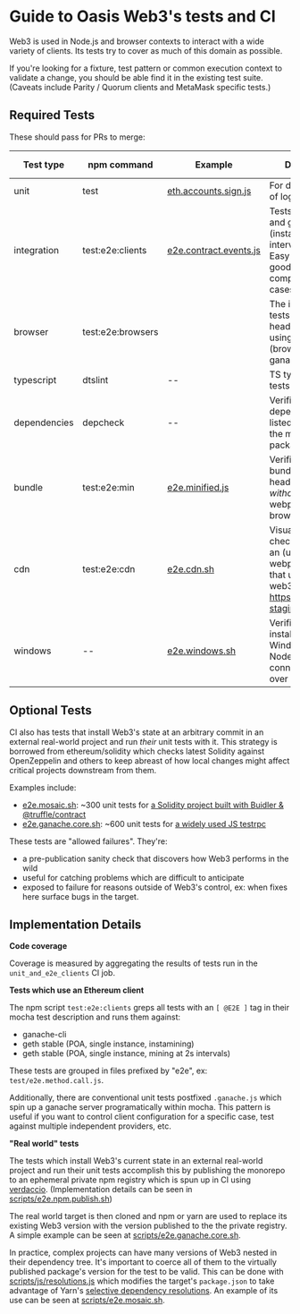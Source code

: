 # Guide to Oasis Web3's tests and CI

Web3 is used in Node.js and browser contexts to interact with a wide variety of clients. Its tests
try to cover as much of this domain as possible.

If you're looking for a fixture, test pattern or common execution context to validate a change, you should be able find it in the existing test suite. (Caveats include Parity / Quorum clients and MetaMask specific tests.)

## Required Tests

These should pass for PRs to merge:

| Test type | npm command | Example | Description | CI Only |
| --------- | --------------- | ------ | ----------- | ----- |
| unit | test | [eth.accounts.sign.js][1] | For discrete pieces of logic |
| integration | test:e2e:clients | [e2e.contract.events.js][2] | Tests using geth and ganache-cli, (insta-mining and interval mining.) Easy to write and good for modeling complex use-cases |
| browser | test:e2e:browsers | | The integration tests run in a headless browser using web3.min.js (browserified, vs. ganache-cli) |
| typescript | dtslint | -- | TS type definitions tests |
| dependencies  | depcheck | -- | Verifies every dependency is listed correctly in the module package |
| bundle | test:e2e:min | [e2e.minified.js][3] | Verifies minified bundle loads in a headless browser *without* being webpacked / browserified | :white_check_mark: |
| cdn | test:e2e:cdn | [e2e.cdn.sh][4]| Visual inspection check: publishes an (un-webpacked) site that uses web3.min.js at https://web3-staging.netlify.app/ | :white_check_mark: |
| windows | -- | [e2e.windows.sh][5] | Verifies Web3 installs on Windows OS / Node 12 and can connect to Infura over wss and https | :white_check_mark: |


## Optional Tests

CI also has tests that install Web3's state at an arbitrary commit in an external real-world project and run *their* unit tests with it. This strategy is borrowed from ethereum/solidity which checks latest Solidity against OpenZeppelin and others to keep abreast of how local changes might affect critical projects downstream from them.

Examples include:
+ [e2e.mosaic.sh][8]: ~300 unit tests for [a Solidity project built with Buidler & @truffle/contract][9]
+ [e2e.ganache.core.sh][9]: ~600 unit tests for [a widely used JS testrpc][11]

These tests are "allowed failures". They're:
+ a pre-publication sanity check that discovers how Web3 performs in the wild
+ useful for catching problems which are difficult to anticipate
+ exposed to failure for reasons outside of Web3's control, ex: when fixes here surface bugs in the target.

## Implementation Details

**Code coverage**

Coverage is measured by aggregating the results of tests run in the `unit_and_e2e_clients`
CI job.

**Tests which use an Ethereum client**

The npm script `test:e2e:clients` greps all tests with an `[ @E2E ]` tag
in their mocha test description and runs them against:
+ ganache-cli
+ geth stable (POA, single instance, instamining)
+ geth stable (POA, single instance, mining at 2s intervals)

These tests are grouped in files prefixed by "e2e", ex: `test/e2e.method.call.js`.

Additionally, there are conventional unit tests postfixed `.ganache.js` which spin up a ganache
server programatically within mocha. This pattern is useful if you want to
control client configuration for a specific case, test against multiple independent providers, etc.

**"Real world" tests**

The tests which install Web3's current state in an external real-world project and
run their unit tests accomplish this by publishing the monorepo to an ephemeral private
npm registry which is spun up in CI using [verdaccio][14]. (Implementation details can
be seen in [scripts/e2e.npm.publish.sh][15])

The real world target is then cloned and npm or yarn are used to replace its existing
Web3 version with the version published to the the private registry. A simple example can be seen at
[scripts/e2e.ganache.core.sh][10].

In practice, complex projects can have many versions of Web3 nested in their dependency tree.
It's important to coerce all of them to the virtually published package's version for the test to be valid.
This can be done with [scripts/js/resolutions.js][18] which modifies the target's
`package.json` to take advantage of Yarn's [selective dependency resolutions][17].
An example of its use can be seen at [scripts/e2e.mosaic.sh][8].

[14]: https://verdaccio.org/docs/en/installation
[15]: https://github.com/ethereum/web3.js/blob/1.x/scripts/e2e.npm.publish.sh
[17]: https://classic.yarnpkg.com/en/docs/selective-version-resolutions/
[18]: https://github.com/ethereum/web3.js/blob/1.x/scripts/js/resolutions.js

[8]: https://github.com/ethereum/web3.js/blob/1.x/scripts/e2e.mosaic.sh
[9]: https://github.com/cgewecke/mosaic-1
[10]: https://github.com/ethereum/web3.js/blob/1.x/scripts/e2e.ganache.core.sh
[11]: https://github.com/trufflesuite/ganache-core

[1]: https://github.com/ethereum/web3.js/blob/1.x/test/eth.accounts.sign.js
[2]: https://github.com/ethereum/web3.js/blob/1.x/test/e2e.contract.events.js
[3]: https://github.com/ethereum/web3.js/blob/1.x/test/e2e.minified.js
[4]: https://github.com/ethereum/web3.js/blob/1.x/scripts/e2e.cdn.sh
[5]: https://github.com/ethereum/web3.js/blob/1.x/scripts/e2e.windows.sh
